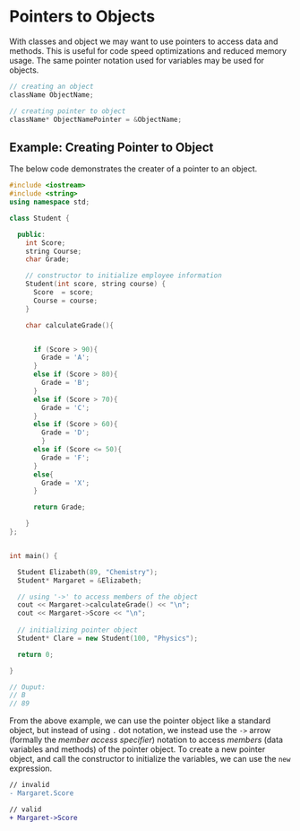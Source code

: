 # Pointers to Objects

With classes and object we may want to use pointers to access data and methods. This is useful for code speed optimizations and reduced memory usage. The same pointer notation used for variables may be used for objects.

```c++
// creating an object
className ObjectName;

// creating pointer to object
className* ObjectNamePointer = &ObjectName;
```

## Example: Creating Pointer to Object
The below code demonstrates the creater of a pointer to an object.
```c++
#include <iostream>
#include <string>
using namespace std;

class Student {

  public:
    int Score;
    string Course;
    char Grade;

    // constructor to initialize employee information
    Student(int score, string course) {
      Score  = score;
      Course = course;
    }

    char calculateGrade(){


      if (Score > 90){
        Grade = 'A';
      }
      else if (Score > 80){
        Grade = 'B';
      }
      else if (Score > 70){
        Grade = 'C';
      }
      else if (Score > 60){
        Grade = 'D';
        }
      else if (Score <= 50){
        Grade = 'F';
      }
      else{
        Grade = 'X';
      }

      return Grade;

    }
};


int main() {

  Student Elizabeth(89, "Chemistry");
  Student* Margaret = &Elizabeth;

  // using '->' to access members of the object
  cout << Margaret->calculateGrade() << "\n";
  cout << Margaret->Score << "\n";
  
  // initializing pointer object
  Student* Clare = new Student(100, "Physics");

  return 0;

}

// Ouput:
// B
// 89
```
From the above example, we can use the pointer object like a standard object, but instead of using `.` dot notation, we instead use the `->` arrow (formally the _member access specifier_) notation to access _members_ (data variables and methods) of the pointer object. To create a new pointer object, and call the constructor to initialize the variables, we can use the `new` expression.

```diff
// invalid
- Margaret.Score

// valid
+ Margaret->Score
```
